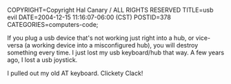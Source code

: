 COPYRIGHT=Copyright Hal Canary / ALL RIGHTS RESERVED
TITLE=usb evil
DATE=2004-12-15 11:16:07-06:00 (CST)
POSTID=378
CATEGORIES=computers-code;

If you plug a usb device that's not working just right into a hub, or vice-versa (a working device into a misconfigured hub), you will destroy something every time. I just lost my usb keyboard/hub that way. A few years ago, I lost a usb joystick.

I pulled out my old AT keyboard. Clickety Clack!
